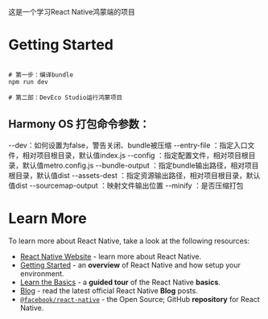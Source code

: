 这是一个学习React Native鸿蒙端的项目

# Getting Started

```shell

# 第一步：编译bundle
npm run dev

# 第二部：DevEco Studio运行鸿蒙项目

```



## Harmony OS 打包命令参数：

--dev：如何设置为false，警告关闭、bundle被压缩
--entry-file <path>：指定入口文件，相对项目根目录，默认值index.js
--config <path>：指定配置文件，相对项目根目录，默认值metro.config.js
--bundle-output <path>：指定bundle输出路径，相对项目根目录，默认值dist
--assets-dest <path>：指定资源输出路径，相对项目根目录，默认值dist
--sourcemap-output <path>：映射文件输出位置
--minify <boolean>：是否压缩打包


# Learn More

To learn more about React Native, take a look at the following resources:

- [React Native Website](https://reactnative.dev) - learn more about React Native.
- [Getting Started](https://reactnative.dev/docs/environment-setup) - an **overview** of React Native and how setup your environment.
- [Learn the Basics](https://reactnative.dev/docs/getting-started) - a **guided tour** of the React Native **basics**.
- [Blog](https://reactnative.dev/blog) - read the latest official React Native **Blog** posts.
- [`@facebook/react-native`](https://github.com/facebook/react-native) - the Open Source; GitHub **repository** for React Native.
